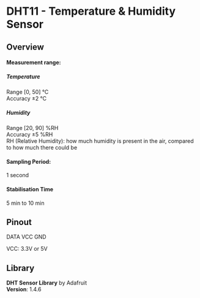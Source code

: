 # DHT11 - Temperature & Humidity Sensor

## Overview

#### Measurement range:

##### Temperature

Range [0, 50] °C\
Accuracy ±2 °C

##### Humidity

Range [20, 90] %RH\
Accuracy ±5 %RH\
RH (Relative Humidity): how much humidity is present in the air, compared to how much there could be

#### Sampling Period:

1 second

#### Stabilisation Time

5 min to 10 min

## Pinout

DATA VCC GND

VCC: 3.3V or 5V

## Library

<b>DHT Sensor Library</b> by Adafruit\
<b>Version</b>: 1.4.6

